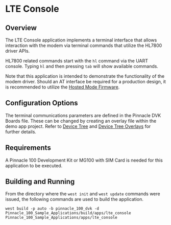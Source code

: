 # LTE Console

## Overview

The LTE Console application implements a terminal interface that allows interaction with the modem via terminal commands that utilize the HL7800 driver APIs.

HL7800 related commands start with the `hl` command via the UART console. Typing `hl` and then pressing `tab` will show available commands.

Note that this application is intended to demonstrate the functionality of the modem driver. Should an AT interface be required for a production
design, it is recommended to utilize the [Hosted Mode Firmware](https://www.lairdconnect.com/documentation/480-00079-pinnacle-100-hosted-mode-firmware-version-1-build-19).

## Configuration Options

The terminal communications parameters are defined in the Pinnacle DVK Boards file. These can be changed by creating an overlay file within the demo app project.
Refer to [Device Tree](https://docs.zephyrproject.org/latest/guides/dts/intro.html#devicetree-intro) and [Device Tree Overlays](https://docs.zephyrproject.org/latest/guides/dts/howtos.html#set-devicetree-overlays) for further details.

## Requirements

A Pinnacle 100 Development Kit or MG100 with SIM Card is needed for this application to be executed.

## Building and Running

From the directory where the `west init` and `west update` commands were issued, the following commands
are used to build the application.

```
west build -p auto -b pinnacle_100_dvk -d Pinnacle_100_Sample_Applications/build/apps/lte_console Pinnacle_100_Sample_Applications/apps/lte_console
```
